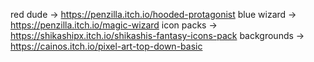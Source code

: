 red dude -> https://penzilla.itch.io/hooded-protagonist
blue wizard -> https://penzilla.itch.io/magic-wizard
icon packs -> https://shikashipx.itch.io/shikashis-fantasy-icons-pack
backgrounds -> https://cainos.itch.io/pixel-art-top-down-basic